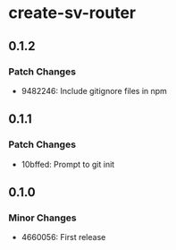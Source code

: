 # create-sv-router

## 0.1.2

### Patch Changes

- 9482246: Include gitignore files in npm

## 0.1.1

### Patch Changes

- 10bffed: Prompt to git init

## 0.1.0

### Minor Changes

- 4660056: First release
